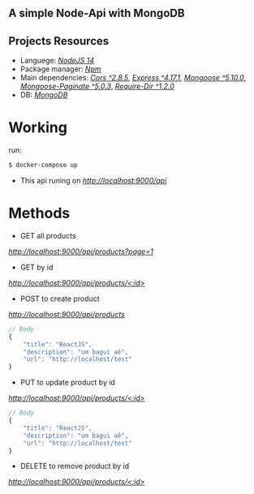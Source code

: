 ## A simple Node-Api with MongoDB

## Projects Resources

- Languege: [_NodeJS 14_](https://nodejs.org/en/docs/)
- Package manager: [_Npm_](https://docs.npmjs.com/)
- Main dependencies: [_Cors ^2.8.5_](https://www.npmjs.com/package/cors), [_Express ^4.17.1_](https://www.npmjs.com/package/express), [_Mongoose ^5.10.0_](https://www.npmjs.com/package/mongoose), [_Mongoose-Paginate ^5.0.3_](https://www.npmjs.com/package/mongoose-paginate), [_Require-Dir ^1.2.0_](https://www.npmjs.com/package/require-dir)
- DB: [_MongoDB_](https://docs.mongodb.com/manual/)

# Working

run:

```bash
$ docker-compose up
```

- This api runing on [_http://localhost:9000/api_](http://localhost:9000/api)

# Methods

- GET all products

[_http://localhost:9000/api/products?page=1_](http://localhost:9000/api/products?page=1)

- GET by id

[_http://localhost:9000/api/products/<:id>_](http://localhost:9000/api/products/<:id>)

- POST to create product

[_http://localhost:9000/api/products_](http://localhost:9000/api/products)

```javascript
// Body
{
	"title": "ReactJS",
	"description": "um bagui aê",
	"url": "http://localhost/test"
}
```

- PUT to update product by id

[_http://localhost:9000/api/products/<:id>_](http://localhost:9000/api/products/<:id>)

```javascript
// Body
{
	"title": "ReactJS",
	"description": "um bagui aê",
	"url": "http://localhost/test"
}
```

- DELETE to remove product by id

[_http://localhost:9000/api/products/<:id>_](http://localhost:9000/api/products/<:id>)

